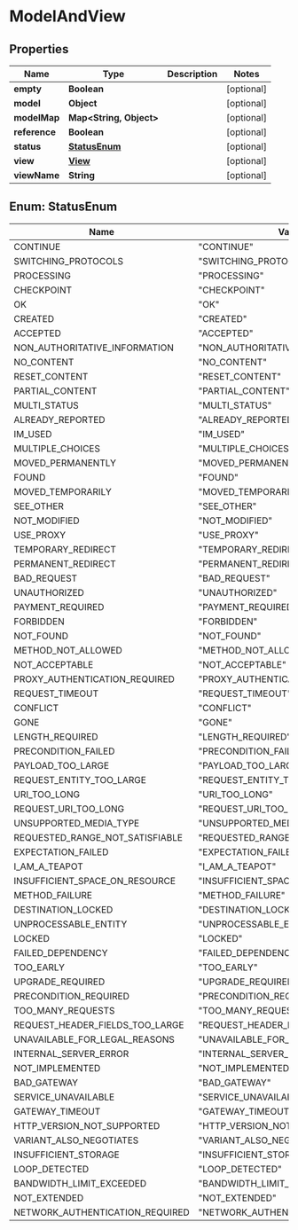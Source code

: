 
# ModelAndView

## Properties
Name | Type | Description | Notes
------------ | ------------- | ------------- | -------------
**empty** | **Boolean** |  |  [optional]
**model** | **Object** |  |  [optional]
**modelMap** | **Map&lt;String, Object&gt;** |  |  [optional]
**reference** | **Boolean** |  |  [optional]
**status** | [**StatusEnum**](#StatusEnum) |  |  [optional]
**view** | [**View**](View.md) |  |  [optional]
**viewName** | **String** |  |  [optional]


<a name="StatusEnum"></a>
## Enum: StatusEnum
Name | Value
---- | -----
CONTINUE | &quot;CONTINUE&quot;
SWITCHING_PROTOCOLS | &quot;SWITCHING_PROTOCOLS&quot;
PROCESSING | &quot;PROCESSING&quot;
CHECKPOINT | &quot;CHECKPOINT&quot;
OK | &quot;OK&quot;
CREATED | &quot;CREATED&quot;
ACCEPTED | &quot;ACCEPTED&quot;
NON_AUTHORITATIVE_INFORMATION | &quot;NON_AUTHORITATIVE_INFORMATION&quot;
NO_CONTENT | &quot;NO_CONTENT&quot;
RESET_CONTENT | &quot;RESET_CONTENT&quot;
PARTIAL_CONTENT | &quot;PARTIAL_CONTENT&quot;
MULTI_STATUS | &quot;MULTI_STATUS&quot;
ALREADY_REPORTED | &quot;ALREADY_REPORTED&quot;
IM_USED | &quot;IM_USED&quot;
MULTIPLE_CHOICES | &quot;MULTIPLE_CHOICES&quot;
MOVED_PERMANENTLY | &quot;MOVED_PERMANENTLY&quot;
FOUND | &quot;FOUND&quot;
MOVED_TEMPORARILY | &quot;MOVED_TEMPORARILY&quot;
SEE_OTHER | &quot;SEE_OTHER&quot;
NOT_MODIFIED | &quot;NOT_MODIFIED&quot;
USE_PROXY | &quot;USE_PROXY&quot;
TEMPORARY_REDIRECT | &quot;TEMPORARY_REDIRECT&quot;
PERMANENT_REDIRECT | &quot;PERMANENT_REDIRECT&quot;
BAD_REQUEST | &quot;BAD_REQUEST&quot;
UNAUTHORIZED | &quot;UNAUTHORIZED&quot;
PAYMENT_REQUIRED | &quot;PAYMENT_REQUIRED&quot;
FORBIDDEN | &quot;FORBIDDEN&quot;
NOT_FOUND | &quot;NOT_FOUND&quot;
METHOD_NOT_ALLOWED | &quot;METHOD_NOT_ALLOWED&quot;
NOT_ACCEPTABLE | &quot;NOT_ACCEPTABLE&quot;
PROXY_AUTHENTICATION_REQUIRED | &quot;PROXY_AUTHENTICATION_REQUIRED&quot;
REQUEST_TIMEOUT | &quot;REQUEST_TIMEOUT&quot;
CONFLICT | &quot;CONFLICT&quot;
GONE | &quot;GONE&quot;
LENGTH_REQUIRED | &quot;LENGTH_REQUIRED&quot;
PRECONDITION_FAILED | &quot;PRECONDITION_FAILED&quot;
PAYLOAD_TOO_LARGE | &quot;PAYLOAD_TOO_LARGE&quot;
REQUEST_ENTITY_TOO_LARGE | &quot;REQUEST_ENTITY_TOO_LARGE&quot;
URI_TOO_LONG | &quot;URI_TOO_LONG&quot;
REQUEST_URI_TOO_LONG | &quot;REQUEST_URI_TOO_LONG&quot;
UNSUPPORTED_MEDIA_TYPE | &quot;UNSUPPORTED_MEDIA_TYPE&quot;
REQUESTED_RANGE_NOT_SATISFIABLE | &quot;REQUESTED_RANGE_NOT_SATISFIABLE&quot;
EXPECTATION_FAILED | &quot;EXPECTATION_FAILED&quot;
I_AM_A_TEAPOT | &quot;I_AM_A_TEAPOT&quot;
INSUFFICIENT_SPACE_ON_RESOURCE | &quot;INSUFFICIENT_SPACE_ON_RESOURCE&quot;
METHOD_FAILURE | &quot;METHOD_FAILURE&quot;
DESTINATION_LOCKED | &quot;DESTINATION_LOCKED&quot;
UNPROCESSABLE_ENTITY | &quot;UNPROCESSABLE_ENTITY&quot;
LOCKED | &quot;LOCKED&quot;
FAILED_DEPENDENCY | &quot;FAILED_DEPENDENCY&quot;
TOO_EARLY | &quot;TOO_EARLY&quot;
UPGRADE_REQUIRED | &quot;UPGRADE_REQUIRED&quot;
PRECONDITION_REQUIRED | &quot;PRECONDITION_REQUIRED&quot;
TOO_MANY_REQUESTS | &quot;TOO_MANY_REQUESTS&quot;
REQUEST_HEADER_FIELDS_TOO_LARGE | &quot;REQUEST_HEADER_FIELDS_TOO_LARGE&quot;
UNAVAILABLE_FOR_LEGAL_REASONS | &quot;UNAVAILABLE_FOR_LEGAL_REASONS&quot;
INTERNAL_SERVER_ERROR | &quot;INTERNAL_SERVER_ERROR&quot;
NOT_IMPLEMENTED | &quot;NOT_IMPLEMENTED&quot;
BAD_GATEWAY | &quot;BAD_GATEWAY&quot;
SERVICE_UNAVAILABLE | &quot;SERVICE_UNAVAILABLE&quot;
GATEWAY_TIMEOUT | &quot;GATEWAY_TIMEOUT&quot;
HTTP_VERSION_NOT_SUPPORTED | &quot;HTTP_VERSION_NOT_SUPPORTED&quot;
VARIANT_ALSO_NEGOTIATES | &quot;VARIANT_ALSO_NEGOTIATES&quot;
INSUFFICIENT_STORAGE | &quot;INSUFFICIENT_STORAGE&quot;
LOOP_DETECTED | &quot;LOOP_DETECTED&quot;
BANDWIDTH_LIMIT_EXCEEDED | &quot;BANDWIDTH_LIMIT_EXCEEDED&quot;
NOT_EXTENDED | &quot;NOT_EXTENDED&quot;
NETWORK_AUTHENTICATION_REQUIRED | &quot;NETWORK_AUTHENTICATION_REQUIRED&quot;



